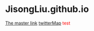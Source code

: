 # JisongLiu.github.io
[The master link](https://github.com/JisongLiu/JisongLiu.github.io)
[twitterMap](https://github.com/JisongLiu/twitterMap.github.io)
<font color=red>
test
</font>
